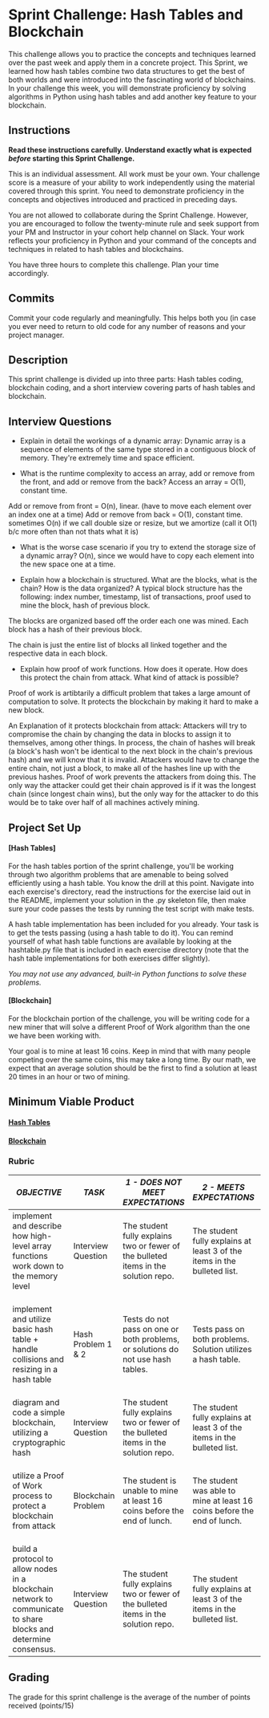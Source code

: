 # Sprint Challenge: Hash Tables and Blockchain

This challenge allows you to practice the concepts and techniques learned over the past week and apply them in a concrete project. This Sprint, we learned how hash tables combine two data structures to get the best of both worlds and were introduced into the fascinating world of blockchains. In your challenge this week, you will demonstrate proficiency by solving algorithms in Python using hash tables and add another key feature to your blockchain.

## Instructions

**Read these instructions carefully. Understand exactly what is expected _before_ starting this Sprint Challenge.**

This is an individual assessment. All work must be your own. Your challenge score is a measure of your ability to work independently using the material covered through this sprint. You need to demonstrate proficiency in the concepts and objectives introduced and practiced in preceding days.

You are not allowed to collaborate during the Sprint Challenge. However, you are encouraged to follow the twenty-minute rule and seek support from your PM and Instructor in your cohort help channel on Slack. Your work reflects your proficiency in Python and your command of the concepts and techniques in related to hash tables and blockchains.

You have three hours to complete this challenge. Plan your time accordingly.

## Commits

Commit your code regularly and meaningfully. This helps both you (in case you ever need to return to old code for any number of reasons and your project manager.

## Description

This sprint challenge is divided up into three parts:  Hash tables coding, blockchain coding, and a short interview covering parts of hash tables and blockchain.

## Interview Questions

* Explain in detail the workings of a dynamic array:
Dynamic array is a sequence of elements of the same type stored in a contiguous block of memory. They're extremely time and space efficient.

* What is the runtime complexity to access an array, add or remove from the front, and add or remove from the back? 
Access an array = O(1), constant time.

Add or remove from front = O(n), linear. (have to move each element over an index one at a time)
Add or remove from back = O(1), constant time. sometimes O(n) if we call double size or resize, but we amortize (call it O(1) b/c more often than not thats what it is)

* What is the worse case scenario if you try to extend the storage size of a dynamic array?
O(n), since we would have to copy each element into the new space one at a time.



* Explain how a blockchain is structured. What are the blocks, what is the chain? How is the data organized? 
A typical block structure has the following:
index number, timestamp, list of transactions, proof used to mine the block, hash of previous block.

The blocks are organized based off the order each one was mined. Each block has a hash of their previous block.

The chain is just the entire list of blocks all linked together and the respective data in each block.

 
* Explain how proof of work functions. How does it operate. How does this protect the chain from attack. What kind of attack is possible? 

Proof of work  is artibtarily a difficult problem that takes a large amount of computation to solve. It  protects the blockchain by making it hard to make a new block.

An Explanation of it protects blockchain from attack:
Attackers will try to compromise the chain by changing the data in blocks to assign  it to themselves, among other things.
In process, the chain of hashes will break (a block's hash won't be identical to the next block in the chain's previous hash) and we will know that it is invalid.
Attackers would have to change the entire chain, not just a block, to make all of the hashes line up with the previous hashes.
Proof of work prevents the attackers from doing this. The only way the attacker could get their chain approved is if it was the longest chain (since longest chain wins), but the only way for the attacker to do this would be to take over half of all machines actively mining.


## Project Set Up

#### [Hash Tables]

For the hash tables portion of the sprint challenge, you'll be working through two algorithm problems that are amenable to being solved efficiently using a hash table. You know the drill at this point. Navigate into each exercise's directory, read the instructions for the exercise laid out in the README, implement your solution in the .py skeleton file, then make sure your code passes the tests by running the test script with make tests.

A hash table implementation has been included for you already. Your task is to get the tests passing (using a hash table to do it). You can remind yourself of what hash table functions are available by looking at the hashtable.py file that is included in each exercise directory (note that the hash table implementations for both exercises differ slightly).

*You may not use any advanced, built-in Python functions to solve these problems.*

#### [Blockchain]

For the blockchain portion of the challenge, you will be writing code for a new miner that will solve a different Proof of Work algorithm than the one we have been working with.

Your goal is to mine at least 16 coins.  Keep in mind that with many people competing over the same coins, this may take a long time.  By our math, we expect that an average solution should be the first to find a solution at least 20 times in an hour or two of mining.  

## Minimum Viable Product

#### [Hash Tables](https://github.com/LambdaSchool/Sprint-Challenge--Hash-BC/tree/master/hashtables)

#### [Blockchain](https://github.com/LambdaSchool/Sprint-Challenge--Hash-BC/tree/master/blockchain)


### Rubric

| *OBJECTIVE*                                                                                                     | *TASK*             | *1 - DOES NOT MEET EXPECTATIONS*                                                                                            | *2 - MEETS EXPECTATIONS*                                                                                                       | *3 - EXCEEDS EXPECTATIONS                                                                                                                             |
|-----------------------------------------------------------------------------------------------------------------|--------------------|-----------------------------------------------------------------------------------------------------------------------------|--------------------------------------------------------------------------------------------------------------------------------|-------------------------------------------------------------------------------------------------------------------------------------------------------|
| implement and describe how high-level array functions work down to the memory level                             | Interview Question | The student fully explains two or fewer of the bulleted items in the solution repo\. | The student fully explains at least 3 of the items in the bulleted list\.                                | The student fully explains 4 or more items from the bulleted list\.           |
| implement and utilize basic hash table + handle collisions and resizing in a hash table                         | Hash Problem 1 & 2 | Tests do not pass on one or both problems, or solutions do not use hash tables.                                             | Tests pass on both problems.  Solution utilizes a hash table.                                                                  | Tests pass on on both problems with solutions utilizing hash tables, linear runtime complexity, no flake8 complaints.                                 |
| diagram and code a simple blockchain, utilizing a cryptographic hash                                            | Interview Question | The student fully explains two or fewer of the bulleted items in the solution repo\. | The student fully explains at least 3 of the items in the bulleted list\.                                | The student fully explains 4 or more items from the bulleted list\.           |
| utilize a Proof of Work process to protect a blockchain from attack                                             | Blockchain Problem | The student is unable to mine at least 16 coins before the end of lunch.                                                               | The student was able to mine at least 16 coins before the end of lunch.                                                                   | The student presented a unique solution that was able to mine more than 1000 coins before the end of lunch.                                            |
| build a protocol to allow nodes in a blockchain network to communicate to share blocks and determine consensus. | Interview Question | The student fully explains two or fewer of the bulleted items in the solution repo\. | The student fully explains at least 3 of the items in the bulleted list\.                                | The student fully explains 4 or more items from the bulleted list\.           |

## Grading
The grade for this sprint challenge is the average of the number of points received (points/15)

